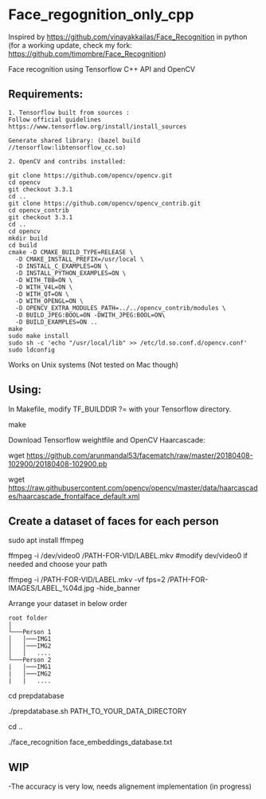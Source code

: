 # Face_regognition_only_cpp

Inspired by https://github.com/vinayakkailas/Face_Recognition in python
(for a working update, check my fork: https://github.com/timombre/Face_Recognition)

Face recognition using Tensorflow C++ API and OpenCV

## Requirements:

	1. Tensorflow built from sources :
	Follow official guidelines
	https://www.tensorflow.org/install/install_sources
	
	Generate shared library: (bazel build //tensorflow:libtensorflow_cc.so)
	
	2. OpenCV and contribs installed:
	
	git clone https://github.com/opencv/opencv.git
	cd opencv 
	git checkout 3.3.1 
	cd ..
	git clone https://github.com/opencv/opencv_contrib.git
	cd opencv_contrib
	git checkout 3.3.1
	cd ..
	cd opencv
	mkdir build
	cd build
	cmake -D CMAKE_BUILD_TYPE=RELEASE \
      -D CMAKE_INSTALL_PREFIX=/usr/local \
      -D INSTALL_C_EXAMPLES=ON \
      -D INSTALL_PYTHON_EXAMPLES=ON \
      -D WITH_TBB=ON \
      -D WITH_V4L=ON \
      -D WITH_QT=ON \
      -D WITH_OPENGL=ON \
      -D OPENCV_EXTRA_MODULES_PATH=../../opencv_contrib/modules \
      -D BUILD_JPEG:BOOL=ON -DWITH_JPEG:BOOL=ON\
      -D BUILD_EXAMPLES=ON ..
	make
	sudo make install
	sudo sh -c 'echo "/usr/local/lib" >> /etc/ld.so.conf.d/opencv.conf'
	sudo ldconfig
	

Works on Unix systems (Not tested on Mac though)

## Using:

In Makefile, modify TF_BUILDDIR ?= with your Tensorflow directory.

make

Download Tensorflow weightfile and OpenCV Haarcascade:

wget https://github.com/arunmandal53/facematch/raw/master/20180408-102900/20180408-102900.pb

wget https://raw.githubusercontent.com/opencv/opencv/master/data/haarcascades/haarcascade_frontalface_default.xml



## Create a dataset of faces for each person 

sudo apt install ffmpeg 

ffmpeg -i /dev/video0 /PATH-FOR-VID/LABEL.mkv #modify dev/video0 if needed and choose your path

ffmpeg -i /PATH-FOR-VID/LABEL.mkv -vf fps=2 /PATH-FOR-IMAGES/LABEL_%04d.jpg -hide_banner

Arrange your dataset in below order

```
root folder  
│
└───Person 1
│   │───IMG1
│   │───IMG2
│   │   ....
└───Person 2
|   │───IMG1
|   │───IMG2
|   |   ....
```

cd prepdatabase

./prepdatabase.sh PATH_TO_YOUR_DATA_DIRECTORY

cd ..

./face_recognition face_embeddings_database.txt


## WIP

-The accuracy is very low, needs alignement implementation (in progress)



